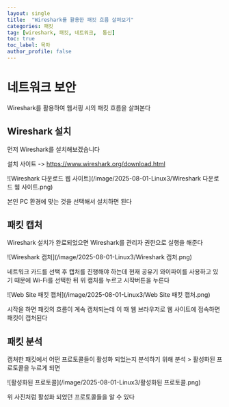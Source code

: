 ```yaml
---
layout: single
title:  "Wireshark를 활용한 패킷 흐름 살펴보기"
categories: 패킷
tag: [wireshark, 패킷, 네트워크,  통신]
toc: true
toc_label: 목차
author_profile: false
---
```


# 네트워크 보안

Wireshark를 활용하여 웹서핑 시의 패킷 흐름을 살펴본다

## Wireshark 설치

먼저 Wireshark를 설치해보겠습니다

설치 사이트 -> https://www.wireshark.org/download.html

![Wireshark 다운로드 웹 사이트](/image/2025-08-01-Linux3/Wireshark 다운로드 웹 사이트.png)

본인 PC 환경에 맞는 것을 선택해서 설치하면 된다

## 패킷 캡처

Wireshark 설치가 완료되었으면 Wireshark를 관리자 권한으로 실행을 해준다

![Wireshark 캡처](/image/2025-08-01-Linux3/Wireshark 캡처.png)

네트워크 카드를 선택 후 캡처를 진행해야 하는데 현재 공유기 와이파이를 사용하고 있기 때문에
Wi-Fi를 선택한 뒤 위 캡처를 누르고 시작버튼을 누른다

![Web Site 패킷  캡처](/image/2025-08-01-Linux3/Web Site 패킷  캡처.png)

시작을 하면 패킷의 흐름이 계속 캡처되는데 이 때 웹 브라우저로 웹 사이트에 접속하면
패킷이 캡처된다

## 패킷 분석

캡처한 패킷에서 어떤 프로토콜들이 활성화 되었는지 분석하기 위해 분석 > 활성화된 프로토콜을
누르게 되면 

![활성화된 프로토콜](/image/2025-08-01-Linux3/활성화된 프로토콜.png)

위 사진처럼 활성화 되었던 프로토콜들을 알 수 있다
